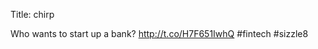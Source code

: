 Title: chirp

Who wants to start up a bank? <a href="http://t.co/H7F651IwhQ">http://t.co/H7F651IwhQ</a> #fintech #sizzle8
